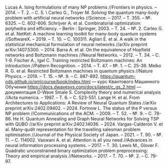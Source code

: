 Lucas A. Ising formulations of many NP problems //Frontiers in physics. – 2014. – Т. 2. – С. 5. \\
Carleo G., Troyer M. Solving the quantum many-body problem with artificial neural networks //Science. – 2017. – Т. 355. – №. 6325. – С. 602-606.
Schrijver A. et al. Combinatorial optimization: polyhedra and efficiency. – Berlin : Springer, 2003. – Т. 24. – №. 2.
Carleo G. et al. NetKet: A machine learning toolkit for many-body quantum systems //SoftwareX. – 2019. – Т. 10. – С. 100311.
Agliari E. et al. A walk in the statistical mechanical formulation of neural networks //arXiv preprint arXiv:1407.5300. – 2014. 
Barra A. et al. On the equivalence of Hopfield networks and Boltzmann machines //Neural Networks. – 2012. – Т. 34. – С. 1-9. 
Fischer A., Igel C. Training restricted Boltzmann machines: An introduction //Pattern Recognition. – 2014. – Т. 47. – №. 1. – С. 25-39. 
Melko R. G. et al. Restricted Boltzmann machines in quantum physics //Nature Physics. – 2019. – Т. 15. – №. 9. – С. 887-892.
https://quantum-ods.github.io/qmlcourse/book/index.html — курс Квантового Машинного Обучения
 https://docs.dwavesys.com/docs/latest/c_gs_2.html — документация D-Wave
 Smale S. Complexity theory and numerical analysis //Acta numerica. – 1997. – Т. 6. – С. 523-551. 
 Lange H. et al. From Architectures to Applications: A Review of Neural Quantum States //arXiv preprint arXiv:2402.09402. – 2024. 
 Fortnow L. The status of the P versus NP problem //Communications of the ACM. – 2009. – Т. 52. – №. 9. – С. 78-86.
 He H. Quantum Annealing and Graph Neural Networks for Solving TSP with QUBO //arXiv preprint arXiv:2402.14036. – 2024.
 Vargas-Calderón V. et al. Many-qudit representation for the travelling salesman problem optimisation //Journal of the Physical Society of Japan. – 2021. – Т. 90. – №. 11. – С. 114002.
Vaswani A. et al. Attention is all you need //Advances in neural information processing systems. – 2017. – Т. 30.
Lewis M., Glover F. Quadratic unconstrained binary optimization problem preprocessing: Theory and empirical analysis //Networks. – 2017. – Т. 70. – №. 2. – С. 79-97.
